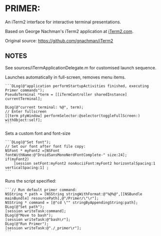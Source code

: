 
# PRIMER: 

An iTerm2 interface for interactive terminal presentations.

Based on George Nachman's iTerm2 application at <a href="https://iterm2.com">iTerm2.com</a>.

Original source: https://github.com/gnachman/iTerm2

## NOTES

See sources/iTermApplicationDelegate.m for customised launch sequence.

Launches automatically in full-screen, removes menu items.

    ```DLog(@"application performStartupActivities finished, executing Primer commands");
    PseudoTerminal *term = [[iTermController sharedInstance] currentTerminal];
    
    DLog(@"current terminal: %@", term);
    // Enter fullscreen
    [[term ptyWindow] performSelector:@selector(toggleFullScreen:) withObject:self];
    ```

Sets a custom font and font-size

    ```DLog(@"Set font");
    // Set our font after font file copy:
    NSFont * myFont2 =[NSFont fontWithName:@"DroidSansMonoNerdFontComplete-" size:24];
    if(myFont2)
        [session setFont:myFont2 nonAsciiFont:myFont2 horizontalSpacing:1 verticalSpacing:1] ;
    ```

Runs the script specified:

       
    ```// Run default primer command:
    NSString * path = [NSString stringWithFormat:@"%@%@",[[NSBundle mainBundle] resourcePath],@"/Primer/\"\r"];
    NSString * command = [@"cd \"" stringByAppendingString:path];
    DLog(@"Set path");
    [session writeTask:command];
    DLog(@"Move to bash");
    [session writeTask:@"bash\r"];
    DLog(@"Run Primer");
    [session writeTask:@"./_primer\r"];
    ```
